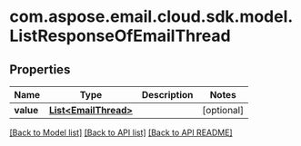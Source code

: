 
# com.aspose.email.cloud.sdk.model.ListResponseOfEmailThread

## Properties
Name | Type | Description | Notes
------------ | ------------- | ------------- | -------------
**value** | [**List&lt;EmailThread&gt;**](EmailThread.md) |  |  [optional]


[[Back to Model list]](README.md#documentation-for-models) [[Back to API list]](README.md#documentation-for-api-endpoints) [[Back to API README]](README.md)

